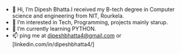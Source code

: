 - 👋 Hi, I’m Dipesh Bhatta.I received my B-tech degree in Computer science and engineering from NIT, Rourkela.
- 👀 I’m interested in Tech, Programming, projects mainly starup.
- 🌱 I’m currently learning PYTHON.
- 📫 ping me at dipeshbhatta4@gmail.com or [linkedin.com/in/dipeshbhatta4/]

<!---
dipesh55/dipesh55 is a ✨ special ✨ repository because its `README.md` (this file) appears on your GitHub profile.
You can click the Preview link to take a look at your changes.
--->

